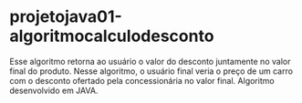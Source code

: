 # projetojava01-algoritmocalculodesconto
Esse algoritmo retorna ao usuário o valor do desconto juntamente no valor final do produto. Nesse algoritmo, o usuário final veria o preço de um carro com o desconto ofertado pela concessionária no valor final. Algoritmo desenvolvido em JAVA. 
